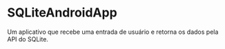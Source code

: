 # SQLiteAndroidApp
Um aplicativo que recebe uma entrada de usuário e retorna os dados pela API do SQLite.
